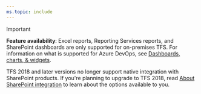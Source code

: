 ```yaml
---
ms.topic: include
---
```


>[!IMPORTANT]  
>**Feature availability**: Excel reports, Reporting Services reports, and SharePoint dashboards are only supported for on-premises TFS. For information on what is supported for Azure DevOps, see [Dashboards, charts, & widgets](/vsts/report/overview).
> 
> TFS 2018 and later versions no longer support native integration with SharePoint products. If you're planning to upgrade to TFS 2018, read [About SharePoint integration](/vsts/report/sharepoint-dashboards/about-sharepoint-integration) to learn about the options available to you. 
